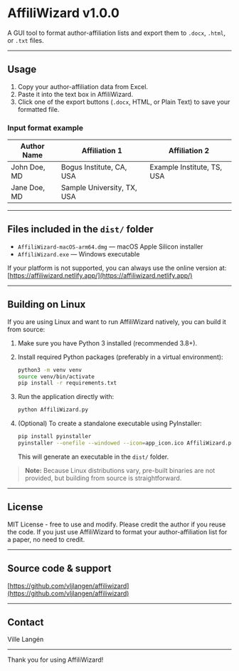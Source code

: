 # AffiliWizard v1.0.0

A GUI tool to format author-affiliation lists and export them to `.docx`, `.html`, or `.txt` files.

---

## Usage

1. Copy your author-affiliation data from Excel.  
2. Paste it into the text box in AffiliWizard.  
3. Click one of the export buttons (`.docx`, HTML, or Plain Text) to save your formatted file.

### Input format example

| Author Name  | Affiliation 1               | Affiliation 2               |
|--------------|-----------------------------|-----------------------------|
| John Doe, MD | Bogus Institute, CA, USA    | Example Institute, TS, USA  |
| Jane Doe, MD | Sample University, TX, USA  |                             |

---

## Files included in the `dist/` folder

- `AffiliWizard-macOS-arm64.dmg` — macOS Apple Silicon installer  
- `AffiliWizard.exe` — Windows executable  

If your platform is not supported, you can always use the online version at:  
[https://affiliwizard.netlify.app/](https://affiliwizard.netlify.app/)

---

## Building on Linux

If you are using Linux and want to run AffiliWizard natively, you can build it from source:

1. Make sure you have Python 3 installed (recommended 3.8+).  
2. Install required Python packages (preferably in a virtual environment):

   ```bash
   python3 -m venv venv
   source venv/bin/activate
   pip install -r requirements.txt
   ```

3. Run the application directly with:

   ```bash
   python AffiliWizard.py
   ```

4. (Optional) To create a standalone executable using PyInstaller:

   ```bash
   pip install pyinstaller
   pyinstaller --onefile --windowed --icon=app_icon.ico AffiliWizard.py
   ```

   This will generate an executable in the `dist/` folder.

> **Note:** Because Linux distributions vary, pre-built binaries are not provided, but building from source is straightforward.

---

## License

MIT License - free to use and modify. Please credit the author if you reuse the code.
If you just use AffiliWizard to format your author-affiliation list for a paper, no need to credit.

---

## Source code & support

[https://github.com/vljlangen/affiliwizard](https://github.com/vljlangen/affiliwizard)

---

## Contact

Ville Langén

---

Thank you for using AffiliWizard!
